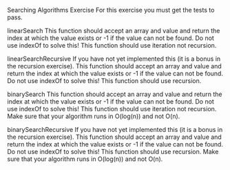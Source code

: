 Searching Algorithms Exercise
For this exercise you must get the tests to pass.

linearSearch
This function should accept an array and value and return the index at which the value exists or -1 if the value can not be found. Do not use indexOf to solve this! This function should use iteration not recursion.

linearSearchRecursive
If you have not yet implemented this (it is a bonus in the recursion exercise). This function should accept an array and value and return the index at which the value exists or -1 if the value can not be found. Do not use indexOf to solve this! This function should use recursion.

binarySearch
This function should accept an array and value and return the index at which the value exists or -1 if the value can not be found. Do not use indexOf to solve this! This function should use iteration not recursion. Make sure that your algorithm runs in O(log(n)) and not O(n).

binarySearchRecursive
If you have not yet implemented this (it is a bonus in the recursion exercise). This function should accept an array and value and return the index at which the value exists or -1 if the value can not be found. Do not use indexOf to solve this! This function should use recursion. Make sure that your algorithm runs in O(log(n)) and not O(n).